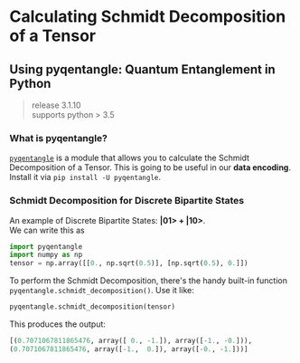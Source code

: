 # Calculating Schmidt Decomposition of a Tensor
## Using pyqentangle: Quantum Entanglement in Python

> release 3.1.10  
> supports python > 3.5

### What is pyqentangle?
[`pyqentangle`](https://pypi.org/project/pyqentangle/) is a module that allows you to calculate the Schmidt Decomposition of a Tensor.
This is going to be useful in our **data encoding**. Install it via `pip install -U pyqentangle`.

### Schmidt Decomposition for Discrete Bipartite States
An example of Discrete Bipartite States: **|01> + |10>**.  
We can write this as 
```python
import pyqentangle
import numpy as np
tensor = np.array([[0., np.sqrt(0.5)], [np.sqrt(0.5), 0.]])
```
To perform the Schmidt Decomposition, there's the handy built-in function `pyqentangle.schmidt_decomposition()`.
Use it like:
```python
pyqentangle.schmidt_decomposition(tensor)
```
This produces the output:
```python
[(0.7071067811865476, array([ 0., -1.]), array([-1., -0.])),
(0.7071067811865476, array([-1.,  0.]), array([-0., -1.]))]
```
